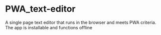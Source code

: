 # PWA_text-editor
A single page text editor that runs in the browser and meets PWA criteria. The app is installable and functions offline
